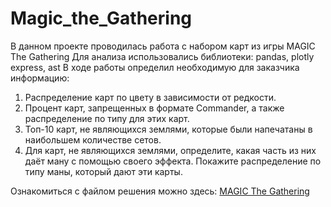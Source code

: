 # Magic_the_Gathering
 В данном проекте проводилась работа с набором карт из игры MAGIC The Gathering
 Для анализа использовались библиотеки:
 pandas, plotly express, ast
 В ходе работы определил необходимую для заказчика информацию:
 1) Распределение карт по цвету в зависимости от редкости.
 2) Процент карт, запрещенных в формате Commander, а также распределение по типу для этих карт.
 3) Топ-10 карт, не являющихся землями, которые были напечатаны в наибольшем количестве сетов.
 4) Для карт, не являющихся землями, определите, какая часть из них даёт ману с помощью своего эффекта. Покажите распределение по типу маны, который дают эти карты. 
 
 Ознакомиться с файлом решения можно здесь:
 [MAGIC The Gathering](Test_for_Magic_The_Gathering.ipynb)
